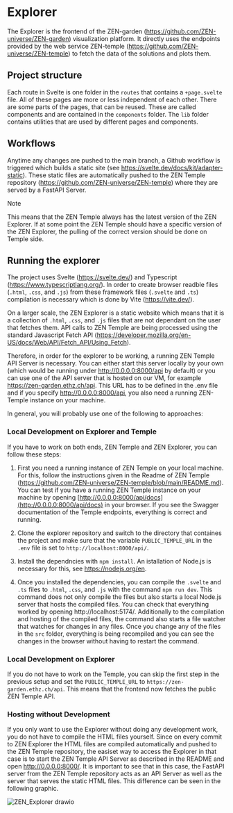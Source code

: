 # Explorer
The Explorer is the frontend of the ZEN-garden (https://github.com/ZEN-universe/ZEN-garden) visualization platform. It directly uses the endpoints provided by the web service ZEN-temple (https://github.com/ZEN-universe/ZEN-temple) to fetch the data of the solutions and plots them.

## Project structure

Each route in Svelte is one folder in the `routes` that contains a `+page.svelte` file. All of these pages are more or less independent of each other. There are some parts of the pages, that can be reused. These are called components and are contained in the `components` folder. The `lib` folder contains utilities that are used by different pages and components.

## Workflows

Anytime any changes are pushed to the main branch, a Github workflow is triggered which builds a static site (see https://svelte.dev/docs/kit/adapter-static). These static files are automatically pushed to the ZEN Temple repository (https://github.com/ZEN-universe/ZEN-temple) where they are served by a FastAPI Server.

> [!NOTE]
> This means that the ZEN Temple always has the latest version of the ZEN Explorer. If at some point the ZEN Temple should have a specific version of the ZEN Explorer, the pulling of the correct version should be done on Temple side.

## Running the explorer
The project uses Svelte (https://svelte.dev/) and Typescript (https://www.typescriptlang.org/). In order to create browser readble files (`.html`, `.css`, and `.js`) from these framework files (`.svelte` and `.ts`) compilation is necessary which is done by Vite (https://vite.dev/).

On a larger scale, the ZEN Explorer is a static website which means that it is a collection of `.html`, `.css`, and `.js` files that are not dependant on the user that fetches them. 
API calls to ZEN Temple are being processed using the standard Javascript Fetch API (https://developer.mozilla.org/en-US/docs/Web/API/Fetch_API/Using_Fetch). 

Therefore, in order for the explorer to be working, a running ZEN Temple API Server is necessary. You can either start this server locally by your own (which would be running under http://0.0.0.0:8000/api by default) or you can use one of the API server that is hosted on our VM, for example https://zen-garden.ethz.ch/api.
This URL has to be defined in the .env file and if you specify http://0.0.0.0:8000/api, you also need a running ZEN-Temple instance on your machine. 

In general, you will probably use one of the following to approaches:

### Local Development on Explorer and Temple
If you have to work on both ends, ZEN Temple and ZEN Explorer, you can follow these steps:

1. First you need a running instance of ZEN Temple on your local machine. For this, follow the instructions given in the Readme of ZEN Temple (https://github.com/ZEN-universe/ZEN-temple/blob/main/README.md).
You can test if you have a running ZEN Temple instance on your machine by opening [http://0.0.0.0:8000/api/docs](http://0.0.0.0:8000/api/docs) in your browser. If you see the Swagger documentation of the Temple endpoints, everything is correct and running.

2. Clone the explorer repository and switch to the directory that containes the project and make sure that the variable `PUBLIC_TEMPLE_URL` in the `.env` file is set to `http://localhost:8000/api/`.
3. Install the dependncies with `npm install`. An istallation of Node.js is necessary for this, see https://nodejs.org/en.
4. Once you installed the dependencies, you can compile the `.svelte` and `.ts` files to `.html`, `.css`, and `.js` with the command `npm run dev`. This command does not only compile the files but also starts a local Node.js server that hosts the compiled files. You can check that everything worked by opening http://localhost:5174/. Additionally to the compilation and hosting of the compiled files, the command also starts a file watcher that watches for changes in any files. Once you change any of the files in the `src` folder, everything is being recompiled and you can see the changes in the browser without having to restart the command.

### Local Development on Explorer
If you do not have to work on the Temple, you can skip the first step in the previous setup and set the `PUBLIC_TEMPLE_URL` to `https://zen-garden.ethz.ch/api`. This means that the frontend now fetches the public ZEN Temple API.

### Hosting without Development
If you only want to use the Explorer without doing any development work, you do not have to compile the HTML files yourself. Since on every commit to ZEN Explorer the HTML files are compiled automatically and pushed to the ZEN Temple repository, the easiset way to access the Explorer in that case is to start the ZEN Temple API Server as described in the README and open http://0.0.0.0:8000/. It is important to see that in this case, the FastAPI server from the ZEN Temple repository acts as an API Server as well as the server that serves the static HTML files. This difference can be seen in the following graphic.

![ZEN_Explorer drawio](https://github.com/user-attachments/assets/5eda98fe-ac07-4c8b-8ec3-591fd093afe1)
